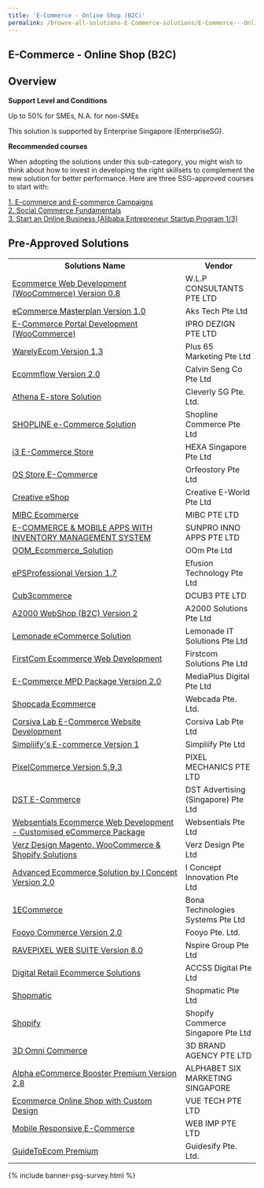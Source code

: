 ```yaml
---
title: 'E-Commerce - Online Shop (B2C)'
permalink: /browse-all-solutions-E-Commerce-solutions/E-Commerce---Online-Shop--B2C-
---
```


## E-Commerce - Online Shop (B2C)
## Overview

**Support Level and Conditions**

Up to 50% for SMEs, N.A. for non-SMEs

This solution is supported by Enterprise Singapore (EnterpriseSG).

**Recommended courses**

When adopting the solutions under this sub-category, you might wish to think about how to invest in developing the right skillsets to complement the new solution for better performance. Here are three SSG-approved courses to start with:

<a href='https://sfec.enterprisejobskills.gov.sg/Course_Internet/CourseDetail.aspx?CoursesReferenceNumber=TGS-2021003549'  target='_blank' rel='noopener'>1. E-commerce and E-commerce Campaigns </a><br>
<a href='https://sfec.enterprisejobskills.gov.sg/Course_Internet/CourseDetail.aspx?CoursesReferenceNumber=TGS-2021009012'  target='_blank' rel='noopener'>2. Social Commerce Fundamentals</a><br>
<a href='https://sfec.enterprisejobskills.gov.sg/Course_Internet/CourseDetail.aspx?CoursesReferenceNumber=TGS-2017500393'  target='_blank' rel='noopener'>3. Start an Online Business (Alibaba Entrepreneur Startup Program 1/3)</a><br>

## Pre-Approved Solutions

<table>
<tr>
<th style='width: auto;'><b>Solutions Name</b></th>
<th style='width: 30%;'><b>Vendor</b></th>
</tr>
<tr>
<td><a href='/productivity-solutions-grant/solutionrepo/solution13' target='_blank'>Ecommerce Web Development (WooCommerce) Version 0.8</a><br></td>
<td>W.L.P CONSULTANTS PTE LTD</td>
</tr>
<tr>
<td><a href='/productivity-solutions-grant/solutionrepo/solution2124' target='_blank'>eCommerce Masterplan Version 1.0</a><br></td>
<td>Aks Tech Pte Ltd</td>
</tr>
<tr>
<td><a href='/productivity-solutions-grant/solutionrepo/solution2137' target='_blank'>E-Commerce Portal Development (WooCommerce)</a><br></td>
<td>IPRO DEZIGN PTE LTD</td>
</tr>
<tr>
<td><a href='/productivity-solutions-grant/solutionrepo/solution2230' target='_blank'>WarelyEcom Version 1.3</a><br></td>
<td>Plus 65 Marketing Pte Ltd</td>
</tr>
<tr>
<td><a href='/productivity-solutions-grant/solutionrepo/solution2296' target='_blank'>Ecommflow Version 2.0</a><br></td>
<td>Calvin Seng Co Pte Ltd</td>
</tr>
<tr>
<td><a href='/productivity-solutions-grant/solutionrepo/solution2331' target='_blank'>Athena E-store Solution</a><br></td>
<td>Cleverly SG Pte. Ltd.</td>
</tr>
<tr>
<td><a href='/productivity-solutions-grant/solutionrepo/solution2353' target='_blank'>SHOPLINE e-Commerce Solution</a><br></td>
<td>Shopline Commerce Pte Ltd</td>
</tr>
<tr>
<td><a href='/productivity-solutions-grant/solutionrepo/solution2385' target='_blank'>i3 E-Commerce Store</a><br></td>
<td>HEXA Singapore Pte Ltd</td>
</tr>
<tr>
<td><a href='/productivity-solutions-grant/solutionrepo/solution2444' target='_blank'>OS Store E-Commerce</a><br></td>
<td>Orfeostory Pte Ltd </td>
</tr>
<tr>
<td><a href='/productivity-solutions-grant/solutionrepo/solution2526' target='_blank'>Creative eShop</a><br></td>
<td>Creative E-World Pte Ltd</td>
</tr>
<tr>
<td><a href='/productivity-solutions-grant/solutionrepo/solution2567' target='_blank'>MIBC Ecommerce</a><br></td>
<td>MIBC PTE LTD</td>
</tr>
<tr>
<td><a href='/productivity-solutions-grant/solutionrepo/solution2574' target='_blank'>E-COMMERCE & MOBILE APPS WITH INVENTORY MANAGEMENT SYSTEM</a><br></td>
<td>SUNPRO INNO APPS PTE LTD</td>
</tr>
<tr>
<td><a href='/productivity-solutions-grant/solutionrepo/solution2751' target='_blank'>OOM_Ecommerce_Solution</a><br></td>
<td>OOm Pte Ltd</td>
</tr>
<tr>
<td><a href='/productivity-solutions-grant/solutionrepo/solution2771' target='_blank'>ePSProfessional Version 1.7</a><br></td>
<td>Efusion Technology Pte Ltd</td>
</tr>
<tr>
<td><a href='/productivity-solutions-grant/solutionrepo/solution2987' target='_blank'>Cub3commerce</a><br></td>
<td>DCUB3 PTE LTD</td>
</tr>
<tr>
<td><a href='/productivity-solutions-grant/solutionrepo/solution3063' target='_blank'>A2000 WebShop (B2C) Version 2</a><br></td>
<td>A2000 Solutions Pte Ltd</td>
</tr>
<tr>
<td><a href='/productivity-solutions-grant/solutionrepo/solution3075' target='_blank'>Lemonade eCommerce Solution</a><br></td>
<td>Lemonade IT Solutions Pte Ltd</td>
</tr>
<tr>
<td><a href='/productivity-solutions-grant/solutionrepo/solution3128' target='_blank'>FirstCom Ecommerce Web Development</a><br></td>
<td>Firstcom Solutions Pte Ltd</td>
</tr>
<tr>
<td><a href='/productivity-solutions-grant/solutionrepo/solution3134' target='_blank'>E-Commerce MPD Package Version 2.0</a><br></td>
<td>MediaPlus Digital Pte Ltd</td>
</tr>
<tr>
<td><a href='/productivity-solutions-grant/solutionrepo/solution3262' target='_blank'>Shopcada Ecommerce</a><br></td>
<td>Webcada Pte. Ltd.</td>
</tr>
<tr>
<td><a href='/productivity-solutions-grant/solutionrepo/solution3336' target='_blank'>Corsiva Lab E-Commerce Website Development</a><br></td>
<td>Corsiva Lab Pte Ltd</td>
</tr>
<tr>
<td><a href='/productivity-solutions-grant/solutionrepo/solution3361' target='_blank'>Simpliify's E-commerce Version 1</a><br></td>
<td>Simpliify Pte Ltd</td>
</tr>
<tr>
<td><a href='/productivity-solutions-grant/solutionrepo/solution3365' target='_blank'>PixelCommerce Version 5.9.3</a><br></td>
<td>PIXEL MECHANICS PTE LTD</td>
</tr>
<tr>
<td><a href='/productivity-solutions-grant/solutionrepo/solution3385' target='_blank'>DST E-Commerce</a><br></td>
<td>DST Advertising (Singapore) Pte Ltd</td>
</tr>
<tr>
<td><a href='/productivity-solutions-grant/solutionrepo/solution3397' target='_blank'>Websentials Ecommerce Web Development - Customised eCommerce Package</a><br></td>
<td>Websentials Pte Ltd</td>
</tr>
<tr>
<td><a href='/productivity-solutions-grant/solutionrepo/solution3462' target='_blank'>Verz Design Magento, WooCommerce & Shopify Solutions</a><br></td>
<td>Verz Design Pte Ltd</td>
</tr>
<tr>
<td><a href='/productivity-solutions-grant/solutionrepo/solution3488' target='_blank'>Advanced Ecommerce Solution by I Concept Version 2.0</a><br></td>
<td>I Concept Innovation Pte Ltd</td>
</tr>
<tr>
<td><a href='/productivity-solutions-grant/solutionrepo/solution3505' target='_blank'>1ECommerce</a><br></td>
<td>Bona Technologies Systems Pte Ltd</td>
</tr>
<tr>
<td><a href='/productivity-solutions-grant/solutionrepo/solution3701' target='_blank'>Fooyo Commerce Version 2.0</a><br></td>
<td>Fooyo Pte. Ltd.</td>
</tr>
<tr>
<td><a href='/productivity-solutions-grant/solutionrepo/solution3708' target='_blank'>RAVEPIXEL WEB SUITE Version 8.0</a><br></td>
<td>Nspire Group Pte Ltd</td>
</tr>
<tr>
<td><a href='/productivity-solutions-grant/solutionrepo/solution3947' target='_blank'>Digital Retail Ecommerce Solutions</a><br></td>
<td>ACCSS Digital Pte Ltd</td>
</tr>
<tr>
<td><a href='/productivity-solutions-grant/solutionrepo/solution3980' target='_blank'>Shopmatic</a><br></td>
<td>Shopmatic Pte Ltd</td>
</tr>
<tr>
<td><a href='/productivity-solutions-grant/solutionrepo/solution4074' target='_blank'>Shopify</a><br></td>
<td>Shopify Commerce Singapore Pte Ltd</td>
</tr>
<tr>
<td><a href='/productivity-solutions-grant/solutionrepo/solution4083' target='_blank'>3D Omni Commerce</a><br></td>
<td>3D BRAND AGENCY PTE LTD</td>
</tr>
<tr>
<td><a href='/productivity-solutions-grant/solutionrepo/solution4088' target='_blank'>Alpha eCommerce Booster Premium Version 2.8</a><br></td>
<td>ALPHABET SIX MARKETING SINGAPORE</td>
</tr>
<tr>
<td><a href='/productivity-solutions-grant/solutionrepo/solution4099' target='_blank'>Ecommerce Online Shop with Custom Design</a><br></td>
<td>VUE TECH PTE LTD</td>
</tr>
<tr>
<td><a href='/productivity-solutions-grant/solutionrepo/solution4101' target='_blank'>Mobile Responsive E-Commerce</a><br></td>
<td>WEB IMP PTE LTD</td>
</tr>
<tr>
<td><a href='/productivity-solutions-grant/solutionrepo/solution4194' target='_blank'>GuideToEcom Premium</a><br></td>
<td>Guidesify Pte. Ltd.</td>
</tr>
</table>

{% include banner-psg-survey.html %}
